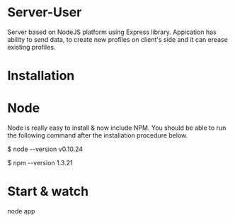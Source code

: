 # Server-User

Server based on NodeJS platform using Express library.
Appication has ability to send data, to create new profiles on client's side and it can erease existing profiles.


# Installation

# Node
Node is really easy to install & now include NPM. You should be able to run the following command after the installation procedure below.

$ node --version
v0.10.24

$ npm --version
1.3.21

# Start & watch

node app

